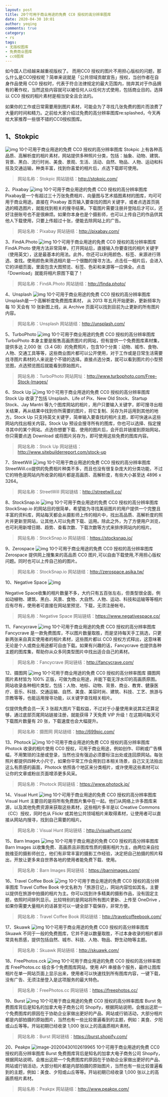 ```yaml
---
layout: post
title: 20个可用于商业用途的免费 CC0 授权的高分辨率图库
date: 2020-04-30 10:01
author: yeqing
comments: true
category: 
- rs
tags: 
- 无版权图库
- 免费商业图库
- cc0图库
---
```


如今国人已经越来越重视版权了。 而用CC0 授权的图片不用担心版权的问题，那么什么是CC0授权呢？简单来说就是「公共领域贡献宣告」授权，当创作者在自身作品使用 CC0 授权时，代表于符合法律规定的最大范围内，抛弃其对于作品拥有的著作权，当然这些内容就可以被任何人以任何方式使用，包括商业目的。选择以 CC0 授权的相片素材是相当安全且合法的。

如果你的工作或日常需要用到图片素材，可能会为了寻找几张免费的图片而浪费了大量的时间和精力。之前给大家介绍过免费的高分辨率图库re:splashed，今天再给大家推荐一些很不错的CC0授权图库。
## 1、Stokpic
![img](../assets/images/001.jpg)
10个可用于商业用途的免费 CC0 授权的高分辨率图库
Stokpic 上有各种高品质、高解析度的相片素材，网站提供多种照片分类，包括：抽象、动物、建筑、背景、黑白、流行时尚、美食、景观、生活、活动、自然、物品、人物、运动和科技及交通运输，种类丰富，找到你喜爱的相片后，点选下载即可使用。

> 网站名称：Stokpic
网站链结：http://stokpic.com/

2、Pixabay
![img](../assets/images/001-1.jpg)
10个可用于商业用途的免费 CC0 授权的高分辨率图库
Pixabay是一个有超过三十万张免费相片、向量图与艺术插图素材的图库，均可可用于商业用途。直接在 Pixabay 首页输入要查找的图片关键字，或者点选首页挑选的精选图片，就能找到相关的搜寻结果。下载图片需要注册并登陆后才可以，还好注册账号也不是很麻烦。如果你本身也是个摄影师，也可以上传自己的作品供其他人下载使用，只要上传超过十张，便能去除网站上的广告。

> 网站名称：Pixabay
网站链结：http://pixabay.com/

3、FindA.Photo
![img](../assets/images/001-2.jpg)
10个可用于商业用途的免费 CC0 授权的高分辨率图库
FindA.Photo 使用方法非常简单，打开网站后，直接输入你要查找的相片关键字（使用英文），这是最基本的用法。此外，你还可以利用颜色、标签、来源进行筛选、查找。使用颜色来筛选相片是一个很酷的搜寻方法。点击任一相片后，会进入它的详细页面，里面包含大图预览、标签、色彩和来源等一应俱全。点击「Download」就能将相片原图下载了！

> 网站名称：FindA.Photo
网站链结：http://finda.photo/

4、Unsplash
![img](../assets/images/001-3.jpg)
10个可用于商业用途的免费 CC0 授权的高分辨率图库
Unsplash是一个高解析度免费图库素材， 从 2013 年五月开始更新，更新频率为每 10 天会有 10 张新图上线，从 Archive 页面可以找到目前为止更新的所有图片内容。

> 网站名称：Unsplash
网站链结：http://unsplash.com/

5、TurboPhoto
![img](../assets/images/001-4.jpg)
10个可用于商业用途的免费 CC0 授权的高分辨率图库
TurboPhoto 本身主要是贩售高画质图片的网站，但有提供一个免费图库素材集，提供多达 2,000 张（3.4 GB）的免费照片，包含10个分类：动物、城市、食物、人物、交通工具等等，这些商业图片都可以公开使用，对于工作或是日常生活需要找寻图片素材的人来说是个不错的选择。直接点选分类，就可以看到图片的小型预览图，点选预览图后就能看到原始图片。

> 网站名称：TurboPhoto
网站网址：http://www.turbophoto.com/Free-Stock-Images/

6、Stock Up
![img](../assets/images/001-5.jpg)
10个可用于商业用途的免费 CC0 授权的高分辨率图库
Stock Up 收录了包括 Unsplash、Life of Pix、New Old Stock、Startup Stock、Jay Mantri 等九个图库网站的相片，用户只要输入关键字，即可搜寻出相关结果，再从结果中找到你所需要的图片，将它复制、另存为并运用到其他的地方。Stock Up 只支持英文关键字，简单输入要查找的相片主题，即可快速从这些网站内找出相关内容。Stock Up 预设会搜寻所有的图库，你也可以选择、指定搜寻其中的某个网站。点选你想要下载、使用的图片后，会开启并链接到原始网站，你只需要点选 Download 或将图片另存为，即可使用这些免费的图库内容。

> 网站名称：Stock Up
网站链结：http://www.sitebuilderreport.com/stock-up

7、StreetWill
![img](../assets/images/001-6.jpg)
10个可用于商业用途的免费 CC0 授权的高分辨率图库
StreetWill.co提供的免费相片种类不多，而且也没有很复杂庞大的分类功能，不过它的特色是网站内所收录的相片都是高画质、高解析度，有些大小甚至达 4896 x 3264。

> 网站名称：StreetWill
网站链结：http://streetwill.co/

8、StockSnap.io
![img](../assets/images/001-7.jpg)
10个可用于商业用途的免费 CC0 授权的高分辨率图库
StockSnap.io 的网站目的很简单，希望能为寻找美丽图片的用户提供一个完整且丰富的资料库，网站每天都会从摄影师上传的相片中，找出高品质、高解析度的照片并更新至网站，让其他人可以免费下载、运用。除此之外，为了方便用户浏览，也可利用新增日期、趋势、查看次数、下载次数等方式来排序网站内的相片。

> 网站名称：StockSnap.io
网站链结：https://stocksnap.io/

9、Zerospace
![img](../assets/images/001-8.jpg)
10个可用于商业用途的免费 CC0 授权的高分辨率图库
Zerospace 提供网上搜集来的高品质 CC0 图片,可以自由下载使用,不用担心版权问题。同时也可以上传自己拍的图片。

> 网站名称：StockSnap.io
网站链结：http://zerospace.asika.tw/

10、Negative Space
![img](../assets/images/010.jpg)

Negative Space收集的相片数量不多，大约只有五百张左右，但类型很全面，例如动植物、建筑、黑白、风景、食物、大自然、人物、运动、科技和运输等等相片应有尽有，使用者可直接在网站里预览、下载，无须注册帐号。

> 网站名称：Negative Space
网站链结：https://www.negativespace.co/

11、Fancycrave
![img](../assets/images/011.jpg)
10个可用于商业用途的免费 CC0 授权的高分辨率图库
Fancycrave 是一款免费图库，不以图片数量取胜，而是坚持每天手工挑选，只更新两张来自真实使用者的相片素材，这些图片都以 CC0 授权方式释出，这意味著无论是个人或商业用途都可自由下载。如果有兴趣的话，Fancycrave 也提供各种主题的图库集，帮助你从众多同类型图片中找出适合自己的素材。

> 网站名称：Fancycrave
网站链结：http://fancycrave.com/

12、摄图网
![img](../assets/images/012.jpg)
10个可用于商业用途的免费 CC0 授权的高分辨率图库
摄图网图片素材皆为 100% 正版，可做为商业用途，并能下载无浮水印的高画质原图。网站收录各种相片类型，包括：人物、地标、动物、背景、商业、教育、健康医疗、音乐、科技、交通运输、自然、美食、美容时尚、建筑、科技、工艺、旅游与宗教等等，也能运用搜寻功能，以关键字查找相关相片。

仅提供免费会员一天 3 张超大图片下载权益，不过对于小量使用来说其实还算足够，通过底部页尾网站链接注册，就能获得 7 天免费 VIP 升级！在这期间每天可下载图片数量有 20 张，下载速度也会大幅提升。

> 网站名称：摄图网
网站链结：http://699pic.com/

13、Photock
![img](../assets/images/013.jpg)
10个可用于商业用途的免费 CC0 授权的高分辨率图库
Photock 收录的相片使用 CC0 授权，可用于商业用途，例如创作、印刷或广告横幅，不用繁琐的注册或登录，当然也没有强迫必须要标注出处或连回原网站。每张照片都提供四种大小尺寸，如果你平常工作会用到日本相关场景，自己又无法拍出这么有质感的画面，Photock 依照各个地区来分类相片，或许使用这些素材可以让你的文章或粉丝页面增添更多风采。

> 网站名称：Photock
网站链结：https://www.photock.jp/

14、Visual Hunt
![img](../assets/images/014.jpg)
10个可用于商业用途的免费 CC0 授权的高分辨率图库
Visual Hunt 主要目的是将所有免费图片集中在一起。他们从网络上许多图库来源，以及其他免费资源来获取这些素材，这些相片多半是以 Creative Commons（CC）授权，同时也从 Flickr 或其他公共领域相片来取得素材，让使用者可以直接从网站内搜寻，找到自己需要的相片。

> 网站名称：Visual Hunt
网站链结：http://visualhunt.com/

15、Barn Images
![img](../assets/images/015.jpg)
10个可用于商业用途的免费 CC0 授权的高分辨率图库
Barn Images 以收集免费、高画质且非图库性质的摄影相片为主，由两位来自拉脱维亚的摄影师创立，他们有非常丰富的摄影工作经验，决定把自己拍摄的照片释出，开放让更多来自世界各地的使用者能免费下载、使用。

> 网站名称：Barn Images
网站链结：https://barnimages.com/

16、Travel Coffee Book
![img](../assets/images/016.jpg)
10个可用于商业用途的免费 CC0 授权的高分辨率图库
Travel Coffee Book 中文名称为「旅游日记」，网站内容恰如其名，主要以提供在旅游中拍摄的相片为主。你可以找到许多精美的摄影作品，没有固定主题，依照时间排列显示。比较特别的是网站将所有图片更新、上传至 OneDrive ，如果你需要大量相片的话甚至可以一键全部下载保存，非常方便。

> 网站名称：Travel Coffee Book
网站链结：http://travelcoffeebook.com/

17、Skuawk
![img](../assets/images/017.jpg)
10个可用于商业用途的免费 CC0 授权的高分辨率图库
Skuawk 不同于一般的免费图库，它并不是以数量取胜，不过本身收录的相片都非常具有质感，提供包括自然、城市、科技、人物、物品、野生动物等主题。

> 网站名称：Skuawk
网站链结：http://skuawk.com/

18、FreePhotos.cck
![img](../assets/images/018.jpg)
10个可用于商业用途的免费 CC0 授权的高分辨率图库
FreePhotos.cc 结合多个免费图库网站，使用 API 串接各个服务，最终让图库相片在单一网站页面上显示出来，使用者可以快速找到所有图库内容，一键下载，没有广告、无须注册登入是这项服务的最大特色。

> 网站名称：FreePhotos.cc
网站链结：https://freephotos.cc/

19、Burst
![img](../assets/images/019.jpg)
10个可用于商业用途的免费 CC0 授权的高分辨率图库
Burst 免费图库背后是知名的加拿大电子商务公司 Shopify，根据网站说明，会推出这麽一个免费图库的原因在于协助企业家做出更好的产品、网站或行销活动，大部分相片都是内部拍摄的原始图片，当然也有一些比较普遍看到的主题，例如：美食、夕阳或山丘等等。开站初期已经收录 1,000 张以上的高画质相片素材。

> 网站名称：Burst
网站链结：https://burst.shopify.com/

20、Peakpx
![image-20200430102619965](../assets/images/image-20200430102619965.png)
10个可用于商业用途的免费 CC0 授权的高分辨率图库
Burst 免费图库背后是知名的加拿大电子商务公司 Shopify，根据网站说明，会推出这麽一个免费图库的原因在于协助企业家做出更好的产品、网站或行销活动，大部分相片都是内部拍摄的原始图片，当然也有一些比较普遍看到的主题，例如：美食、夕阳或山丘等等。开站初期已经收录 1,000 张以上的高画质相片素材。

> 网站名称：Peakpx
网站链结：http://www.peakpx.com/


